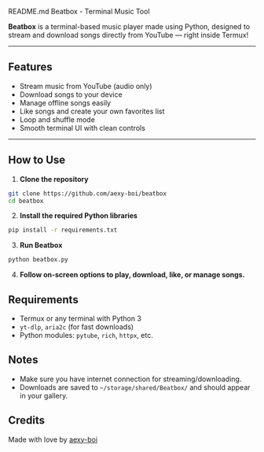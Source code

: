 README.md
Beatbox - Terminal Music Tool

**Beatbox** is a terminal-based music player made using Python, designed to stream and download songs directly from YouTube — right inside Termux!
___

## Features

- Stream music from YouTube (audio only)
- Download songs to your device
- Manage offline songs easily
- Like songs and create your own favorites list
- Loop and shuffle mode
- Smooth terminal UI with clean controls
___

## How to Use

1. **Clone the repository**
```bash
git clone https://github.com/aexy-boi/beatbox
cd beatbox
```

2. **Install the required Python libraries**
```bash
pip install -r requirements.txt
```
3. **Run Beatbox**
```bash
python beatbox.py
```
4. **Follow on-screen options to play, download, like, or manage songs.**

## Requirements

- Termux or any terminal with Python 3
- `yt-dlp`, `aria2c` (for fast downloads)
- Python modules: `pytube`, `rich`, `httpx`, etc.

## Notes

- Make sure you have internet connection for streaming/downloading.
- Downloads are saved to `~/storage/shared/Beatbox/` and should appear in your gallery.

## Credits

Made with love by [aexy-boi](https://github.com/aexy-boi)
